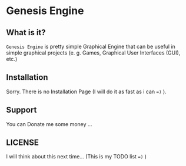 # Genesis Engine
## What is it?
`Genesis Engine` is pretty simple Graphical Engine that can be useful in simple graphical projects (e. g. Games, Graphical User Interfaces (GUI), etc.)
## Installation
Sorry. There is no Installation Page (I will do it as fast as i can `=)` ).
## Support 
You can Donate me some money ...
## LICENSE
I will think about this next time... (This is my TODO list `=)` )